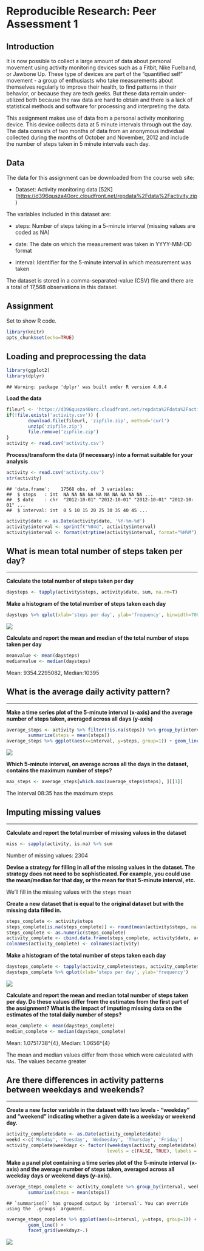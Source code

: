# Reproducible Research: Peer Assessment 1

## Introduction

It is now possible to collect a large amount of data about personal
movement using activity monitoring devices such as a Fitbit, Nike
Fuelband, or Jawbone Up. These type of devices are part of the
“quantified self” movement - a group of enthusiasts who take
measurements about themselves regularly to improve their health, to find
patterns in their behavior, or because they are tech geeks. But these
data remain under-utilized both because the raw data are hard to obtain
and there is a lack of statistical methods and software for processing
and interpreting the data.

This assignment makes use of data from a personal activity monitoring
device. This device collects data at 5 minute intervals through out the
day. The data consists of two months of data from an anonymous
individual collected during the months of October and November, 2012 and
include the number of steps taken in 5 minute intervals each day.

## Data

The data for this assignment can be downloaded from the course web site:

-   Dataset: Activity monitoring data \[52K\]
    (<https://d396qusza40orc.cloudfront.net/repdata%2Fdata%2Factivity.zip>)

The variables included in this dataset are:

-   steps: Number of steps taking in a 5-minute interval (missing values
    are coded as NA)

-   date: The date on which the measurement was taken in YYYY-MM-DD
    format

-   interval: Identifier for the 5-minute interval in which measurement
    was taken

The dataset is stored in a comma-separated-value (CSV) file and there
are a total of 17,568 observations in this dataset.

## Assignment

Set to show R code.

``` r
library(knitr)
opts_chunk$set(echo=TRUE)
```

## Loading and preprocessing the data

``` r
library(ggplot2)
library(dplyr)
```

    ## Warning: package 'dplyr' was built under R version 4.0.4

**Load the data**

``` r
fileurl <- 'https://d396qusza40orc.cloudfront.net/repdata%2Fdata%2Factivity.zip'
if(!file.exists('activity.csv')) {
        download.file(fileurl, 'zipfile.zip', method='curl')
        unzip('zipfile.zip')
        file.remove('zipfile.zip')
}
activity <- read.csv('activity.csv')
```

**Process/transform the data (if necessary) into a format suitable for
your analysis**

``` r
activity <- read.csv('activity.csv')
str(activity)
```

    ## 'data.frame':    17568 obs. of  3 variables:
    ##  $ steps   : int  NA NA NA NA NA NA NA NA NA NA ...
    ##  $ date    : chr  "2012-10-01" "2012-10-01" "2012-10-01" "2012-10-01" ...
    ##  $ interval: int  0 5 10 15 20 25 30 35 40 45 ...

``` r
activity$date <- as.Date(activity$date, '%Y-%m-%d')
activity$interval <- sprintf("%04d", activity$interval)
activity$interval <- format(strptime(activity$interval, format="%H%M"), format = "%H:%M")
```

## What is mean total number of steps taken per day?

------------------------------------------------------------------------

**Calculate the total number of steps taken per day**

``` r
daysteps <- tapply(activity$steps, activity$date, sum, na.rm=T)
```

**Make a histogram of the total number of steps taken each day**

``` r
daysteps %>% qplot(xlab='steps per day', ylab='frequency', binwidth=700)
```

![](PA1_template_files/figure-markdown_github/unnamed-chunk-6-1.png)

**Calculate and report the mean and median of the total number of steps
taken per day**

``` r
meanvalue <- mean(daysteps)
medianvalue <- median(daysteps)
```

Mean: 9354.2295082, Median:10395

## What is the average daily activity pattern?

------------------------------------------------------------------------

**Make a time series plot of the 5-minute interval (x-axis) and the
average number of steps taken, averaged across all days (y-axis)**

``` r
average_steps <- activity %>% filter(!is.na(steps)) %>% group_by(interval) %>% 
        summarize(steps = mean(steps))
average_steps %>% ggplot(aes(x=interval, y=steps, group=1)) + geom_line()
```

![](PA1_template_files/figure-markdown_github/unnamed-chunk-8-1.png)

**Which 5-minute interval, on average across all the days in the
dataset, contains the maximum number of steps?**

``` r
max_steps <- average_steps[which.max(average_steps$steps), ][[1]]
```

The interval 08:35 has the maximum steps

## Imputing missing values

------------------------------------------------------------------------

**Calculate and report the total number of missing values in the
dataset**

``` r
miss <- sapply(activity, is.na) %>% sum
```

Number of missing values: 2304

**Devise a strategy for filling in all of the missing values in the
dataset. The strategy does not need to be sophisticated. For example,
you could use the mean/median for that day, or the mean for that
5-minute interval, etc.**

We’ll fill in the missing values with the `steps` mean

**Create a new dataset that is equal to the original dataset but with
the missing data filled in.**

``` r
steps_complete <- activity$steps
steps_complete[is.na(steps_complete)] <- round(mean(activity$steps, na.rm = T), digits=0)
steps_complete <- as.numeric(steps_complete)
activity_complete <- cbind.data.frame(steps_complete, activity$date, activity$interval)
colnames(activity_complete) <- colnames(activity)
```

**Make a histogram of the total number of steps taken each day**

``` r
daysteps_complete <- tapply(activity_complete$steps, activity_complete$date, sum)
daysteps_complete %>% qplot(xlab='steps per day', ylab='frequency')
```

![](PA1_template_files/figure-markdown_github/unnamed-chunk-12-1.png)

**Calculate and report the mean and median total number of steps taken
per day. Do these values differ from the estimates from the first part
of the assignment? What is the impact of imputing missing data on the
estimates of the total daily number of steps?**

``` r
mean_complete <- mean(daysteps_complete)
median_complete <- median(daysteps_complete)
```

Mean: 1.0751738^{4}, Median: 1.0656^{4}

The mean and median values differ from those which were calculated with
`NAs`. The values became greater

## Are there differences in activity patterns between weekdays and weekends?

------------------------------------------------------------------------

**Create a new factor variable in the dataset with two levels -
“weekday” and “weekend” indicating whether a given date is a weekday or
weekend day.**

``` r
activity_complete$date <- as.Date(activity_complete$date)
weekd <-c('Monday', 'Tuesday', 'Wednesday', 'Thursday', 'Friday')
activity_complete$weekdayz <- factor((weekdays(activity_complete$date) %in% weekd),
                                     levels = c(FALSE, TRUE), labels = c('weekend', 'weekday'))
```

**Make a panel plot containing a time series plot of the 5-minute
interval (x-axis) and the average number of steps taken, averaged across
all weekday days or weekend days (y-axis).**

``` r
average_steps_complete <- activity_complete %>% group_by(interval, weekdayz) %>%
        summarise(steps = mean(steps))
```

    ## `summarise()` has grouped output by 'interval'. You can override using the `.groups` argument.

``` r
average_steps_complete %>% ggplot(aes(x=interval, y=steps, group=1)) +
        geom_line() + 
        facet_grid(weekdayz~.)
```

![](PA1_template_files/figure-markdown_github/unnamed-chunk-15-1.png)
